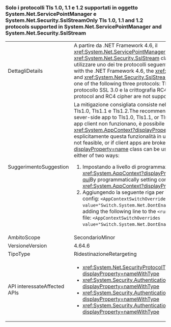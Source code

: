 ### <a name="only-tls-10-11-and-12-protocols-supported-in-systemnetservicepointmanager-and-systemnetsecuritysslstream"></a><span data-ttu-id="045ff-101">Solo i protocolli Tls 1.0, 1.1 e 1.2 supportati in oggetto System.Net.ServicePointManager e System.Net.Security.SslStream</span><span class="sxs-lookup"><span data-stu-id="045ff-101">Only Tls 1.0, 1.1 and 1.2 protocols supported in System.Net.ServicePointManager and System.Net.Security.SslStream</span></span>

|   |   |
|---|---|
|<span data-ttu-id="045ff-102">Dettagli</span><span class="sxs-lookup"><span data-stu-id="045ff-102">Details</span></span>|<span data-ttu-id="045ff-103">A partire da .NET Framework 4.6, il <xref:System.Net.ServicePointManager> e <xref:System.Net.Security.SslStream> classi sono consentite solo per utilizzare uno dei tre protocolli seguenti: Tls1.0, Tls1.1 e Tls1.2.</span><span class="sxs-lookup"><span data-stu-id="045ff-103">Starting with the .NET Framework 4.6, the <xref:System.Net.ServicePointManager> and <xref:System.Net.Security.SslStream> classes are only allowed to use one of the following three protocols: Tls1.0, Tls1.1, or Tls1.2.</span></span> <span data-ttu-id="045ff-104">Il protocollo SSL 3.0 e la crittografia RC4 non sono supportati.</span><span class="sxs-lookup"><span data-stu-id="045ff-104">The SSL3.0 protocol and RC4 cipher are not supported.</span></span>|
|<span data-ttu-id="045ff-105">Suggerimento</span><span class="sxs-lookup"><span data-stu-id="045ff-105">Suggestion</span></span>|<span data-ttu-id="045ff-106">La mitigazione consigliata consiste nell'aggiornare l'app sul lato server a Tls1.0, Tls1.1 e Tls1.2.</span><span class="sxs-lookup"><span data-stu-id="045ff-106">The recommended mitigation is to upgrade the sever-side app to Tls1.0, Tls1.1, or Tls1.2.</span></span> <span data-ttu-id="045ff-107">Se ciò non è fattibile o se le app client non funzionano, è possibile usare la classe <xref:System.AppContext?displayProperty=name> per rifiutare esplicitamente questa funzionalità in uno dei due modi seguenti:</span><span class="sxs-lookup"><span data-stu-id="045ff-107">If this is not feasible, or if client apps are broken, the <xref:System.AppContext?displayProperty=name> class can be used to opt out of this feature in either of two ways:</span></span><ol><li><span data-ttu-id="045ff-108">Impostando a livello di programmazione compat attiva il <xref:System.AppContext?displayProperty=name>, come spiegato [qui](http://blogs.msdn.com/b/dotnet/archive/2015/04/29/net-announcements-at-build-2015.aspx#dotnet46)</span><span class="sxs-lookup"><span data-stu-id="045ff-108">By programmatically setting compat switches on the <xref:System.AppContext?displayProperty=name>, as explained [here](http://blogs.msdn.com/b/dotnet/archive/2015/04/29/net-announcements-at-build-2015.aspx#dotnet46)</span></span></li><li><span data-ttu-id="045ff-109">Aggiungendo la seguente riga per il <code>&lt;runtime&gt;</code> sezione del file app. config: <code>&lt;AppContextSwitchOverrides value=&quot;Switch.System.Net.DontEnableSchUseStrongCrypto=true&quot;/&gt;</code>;</span><span class="sxs-lookup"><span data-stu-id="045ff-109">By adding the following line to the <code>&lt;runtime&gt;</code> section of the app.config file: <code>&lt;AppContextSwitchOverrides value=&quot;Switch.System.Net.DontEnableSchUseStrongCrypto=true&quot;/&gt;</code>;</span></span></li></ol>|
|<span data-ttu-id="045ff-110">Ambito</span><span class="sxs-lookup"><span data-stu-id="045ff-110">Scope</span></span>|<span data-ttu-id="045ff-111">Secondario</span><span class="sxs-lookup"><span data-stu-id="045ff-111">Minor</span></span>|
|<span data-ttu-id="045ff-112">Versione</span><span class="sxs-lookup"><span data-stu-id="045ff-112">Version</span></span>|<span data-ttu-id="045ff-113">4.6</span><span class="sxs-lookup"><span data-stu-id="045ff-113">4.6</span></span>|
|<span data-ttu-id="045ff-114">Tipo</span><span class="sxs-lookup"><span data-stu-id="045ff-114">Type</span></span>|<span data-ttu-id="045ff-115">Ridestinazione</span><span class="sxs-lookup"><span data-stu-id="045ff-115">Retargeting</span></span>|
|<span data-ttu-id="045ff-116">API interessate</span><span class="sxs-lookup"><span data-stu-id="045ff-116">Affected APIs</span></span>|<ul><li><xref:System.Net.SecurityProtocolType.Ssl3?displayProperty=nameWithType></li><li><xref:System.Security.Authentication.SslProtocols.None?displayProperty=nameWithType></li><li><xref:System.Security.Authentication.SslProtocols.Ssl2?displayProperty=nameWithType></li><li><xref:System.Security.Authentication.SslProtocols.Ssl3?displayProperty=nameWithType></li></ul>|

